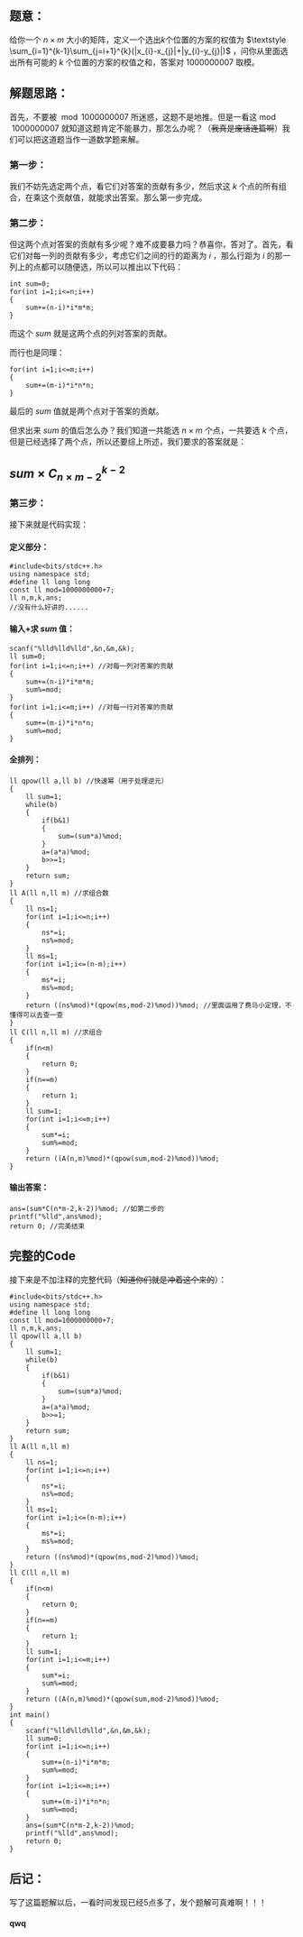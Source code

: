## 题意：

给你一个 $n \times m$ 大小的矩阵，定义一个选出$k$个位置的方案的权值为     $\textstyle \sum_{i=1}^{k-1}\sum_{j=i+1}^{k}(|x_{i}-x_{j}|+|y_{i}-y_{j}|)$ ，问你从里面选出所有可能的 $k$ 个位置的方案的权值之和，答案对 $1000000007$ 取模。

## 解题思路：

首先，不要被 $\bmod1000000007$ 所迷惑，这题不是地推。但是一看这$\bmod       1000000007$ 就知道这题肯定不能暴力，那怎么办呢？（~~我真是废话连篇啊~~）我们可以把这道题当作一道数学题来解。

### 第一步：

我们不妨先选定两个点，看它们对答案的贡献有多少，然后求这 $k$ 个点的所有组合，在乘这个贡献值，就能求出答案。那么第一步完成。

### 第二步：

但这两个点对答案的贡献有多少呢？难不成要暴力吗？恭喜你，答对了。首先，看它们对每一列的贡献有多少，考虑它们之间的行的距离为 $i$ ，那么行距为 $i$ 的那一列上的点都可以随便选，所以可以推出以下代码：

```
int sum=0;
for(int i=1;i<=n;i++)
{
	sum+=(n-i)*i*m*m;
}
```
而这个 $sum$ 就是这两个点的列对答案的贡献。

而行也是同理：

```
for(int i=1;i<=m;i++)
{
	sum+=(m-i)*i*n*n;
}
```
最后的 $sum$ 值就是两个点对于答案的贡献。

但求出来 $sum$ 的值后怎么办？我们知道一共能选 $n \times m$ 个点，一共要选 $k$ 个点，但是已经选择了两个点，所以还要综上所述，我们要求的答案就是：

## $sum \times C_{n \times m-2}^{k-2}$

### 第三步：

接下来就是代码实现：

#### 定义部分：

```
#include<bits/stdc++.h>
using namespace std;
#define ll long long
const ll mod=1000000000+7;
ll n,m,k,ans;
//没有什么好讲的......

```

#### 输入+求 $sum$ 值：

```
scanf("%lld%lld%lld",&n,&m,&k);
ll sum=0;
for(int i=1;i<=n;i++) //对每一列对答案的贡献
{
	sum+=(n-i)*i*m*m;
	sum%=mod;
}
for(int i=1;i<=m;i++) //对每一行对答案的贡献
{
	sum+=(m-i)*i*n*n;
	sum%=mod;
}
```

#### 全排列：

```
ll qpow(ll a,ll b) //快速幂（用于处理逆元）
{
	ll sum=1;
	while(b)
	{
		if(b&1)
		{
			sum=(sum*a)%mod;
		}
		a=(a*a)%mod;
		b>>=1;
	}
	return sum;
}
ll A(ll n,ll m) //求组合数
{
	ll ns=1;
	for(int i=1;i<=n;i++)
	{
		ns*=i;
		ns%=mod;
	}
	ll ms=1;
	for(int i=1;i<=(n-m);i++)
	{
		ms*=i;
		ms%=mod;
	}
	return ((ns%mod)*(qpow(ms,mod-2)%mod))%mod; //里面运用了费马小定理，不懂得可以去查一查
}
ll C(ll n,ll m) //求组合
{
	if(n<m)
	{
		return 0;
	}
	if(n==m)
	{
		return 1;
	}
	ll sum=1;
	for(int i=1;i<=m;i++)
	{
		sum*=i;
		sum%=mod;
	}
	return ((A(n,m)%mod)*(qpow(sum,mod-2)%mod))%mod;
}
```

#### 输出答案：

```
ans=(sum*C(n*m-2,k-2))%mod; //如第二步的
printf("%lld",ans%mod);
return 0; //完美结束
```

## 完整的Code

接下来是不加注释的完整代码（~~知道你们就是冲着这个来的~~）：

```
#include<bits/stdc++.h>
using namespace std;
#define ll long long
const ll mod=1000000000+7;
ll n,m,k,ans;
ll qpow(ll a,ll b)
{
	ll sum=1;
	while(b)
	{
		if(b&1)
		{
			sum=(sum*a)%mod;
		}
		a=(a*a)%mod;
		b>>=1;
	}
	return sum;
}
ll A(ll n,ll m)
{
	ll ns=1;
	for(int i=1;i<=n;i++)
	{
		ns*=i;
		ns%=mod;
	}
	ll ms=1;
	for(int i=1;i<=(n-m);i++)
	{
		ms*=i;
		ms%=mod;
	}
	return ((ns%mod)*(qpow(ms,mod-2)%mod))%mod;
}
ll C(ll n,ll m)
{
	if(n<m)
	{
		return 0;
	}
	if(n==m)
	{
		return 1;
	}
	ll sum=1;
	for(int i=1;i<=m;i++)
	{
		sum*=i;
		sum%=mod;
	}
	return ((A(n,m)%mod)*(qpow(sum,mod-2)%mod))%mod;
}
int main()
{
	scanf("%lld%lld%lld",&n,&m,&k);
	ll sum=0;
	for(int i=1;i<=n;i++)
	{
		sum+=(n-i)*i*m*m;
		sum%=mod;
	}
	for(int i=1;i<=m;i++)
	{
		sum+=(m-i)*i*n*n;
		sum%=mod;
	}
	ans=(sum*C(n*m-2,k-2))%mod;
	printf("%lld",ans%mod);
	return 0;
}
```

## 后记：

写了这篇题解以后，一看时间发现已经5点多了，发个题解可真难啊！！！

#### qwq